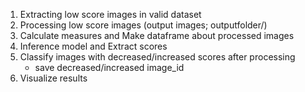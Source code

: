 1. Extracting low score images in valid dataset
2. Processing low score images (output images; outputfolder/)
3. Calculate measures and Make dataframe about processed images
4. Inference model and Extract scores
5. Classify images with decreased/increased scores after processing
    - save decreased/increased image_id
6. Visualize results